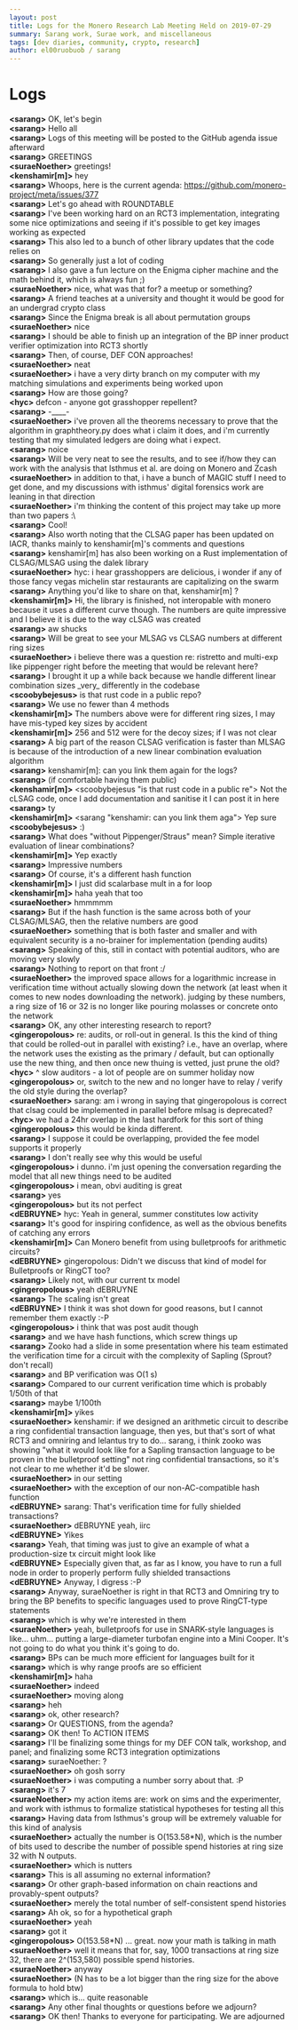 ```yaml
---
layout: post
title: Logs for the Monero Research Lab Meeting Held on 2019-07-29
summary: Sarang work, Surae work, and miscellaneous
tags: [dev diaries, community, crypto, research]
author: el00ruobuob / sarang
---
```


# Logs  

**\<sarang>** OK, let's begin  
**\<sarang>** Hello all  
**\<sarang>** Logs of this meeting will be posted to the GitHub agenda issue afterward  
**\<sarang>** GREETINGS  
**\<suraeNoether>** greetings!  
**\<kenshamir[m]>** hey  
**\<sarang>** Whoops, here is the current agenda: https://github.com/monero-project/meta/issues/377  
**\<sarang>** Let's go ahead with ROUNDTABLE  
**\<sarang>** I've been working hard on an RCT3 implementation, integrating some nice optimizations and seeing if it's possible to get key images working as expected  
**\<sarang>** This also led to a bunch of other library updates that the code relies on  
**\<sarang>** So generally just a lot of coding  
**\<sarang>** I also gave a fun lecture on the Enigma cipher machine and the math behind it, which is always fun ;)  
**\<suraeNoether>** nice, what was that for? a meetup or something?  
**\<sarang>** A friend teaches at a university and thought it would be good for an undergrad crypto class  
**\<sarang>** Since the Enigma break is all about permutation groups  
**\<suraeNoether>** nice  
**\<sarang>** I should be able to finish up an integration of the BP inner product verifier optimization into RCT3 shortly  
**\<sarang>** Then, of course, DEF CON approaches!  
**\<suraeNoether>** neat  
**\<suraeNoether>** i have a very dirty branch on my computer with my matching simulations and experiments being worked upon  
**\<sarang>** How are those going?  
**\<hyc>** defcon - anyone got grasshopper repellent?  
**\<sarang>** -\_\_\_\_-  
**\<suraeNoether>** i've proven all the theorems necessary to prove that the algorithm in graphtheory.py does what i claim it does, and i'm currently testing that my simulated ledgers are doing what i expect.  
**\<sarang>** noice  
**\<sarang>** Will be very neat to see the results, and to see if/how they can work with the analysis that Isthmus et al. are doing on Monero and Zcash  
**\<suraeNoether>** in addition to that, i have a bunch of MAGIC stuff I need to get done, and my discussions with isthmus' digital forensics work are leaning in that direction  
**\<suraeNoether>** i'm thinking the content of this project may take up more than two papers :\\  
**\<sarang>** Cool!  
**\<sarang>** Also worth noting that the CLSAG paper has been updated on IACR, thanks mainly to kenshamir[m]'s comments and questions  
**\<sarang>** kenshamir[m] has also been working on a Rust implementation of CLSAG/MLSAG using the dalek library  
**\<suraeNoether>** hyc: i hear grasshoppers are delicious, i wonder if any of those fancy vegas michelin star restaurants are capitalizing on the swarm  
**\<sarang>** Anything you'd like to share on that, kenshamir[m] ?  
**\<kenshamir[m]>** Hi, the library is finished, not interopable with monero because it uses a different curve though. The numbers are quite impressive and I believe it is due to the way cLSAG was created  
**\<sarang>** aw shucks  
**\<sarang>** Will be great to see your MLSAG vs CLSAG numbers at different ring sizes  
**\<suraeNoether>** i believe there was a question re: ristretto and multi-exp like pippenger right before the meeting that would be relevant here?  
**\<sarang>** I brought it up a while back because we handle different linear combination sizes \_very\_ differently in the codebase  
**\<scoobybejesus>** is that rust code in a public repo?  
**\<sarang>** We use no fewer than 4 methods  
**\<kenshamir[m]>** The numbers above were for different ring sizes, I may have mis-typed key sizes by accident  
**\<kenshamir[m]>** 256 and 512 were for the decoy sizes; if I was not clear  
**\<sarang>** A big part of the reason CLSAG verification is faster than MLSAG is because of the introduction of a new linear combination evaluation algorithm  
**\<sarang>** kenshamir[m]: can you link them again for the logs?  
**\<sarang>** (if comfortable having them public)  
**\<kenshamir[m]>** \<scoobybejesus "is that rust code in a public re"> Not the cLSAG code, once I add documentation and sanitise it I can post it in here  
**\<sarang>** ty  
**\<kenshamir[m]>** \<sarang "kenshamir: can you link them aga"> Yep sure  
**\<scoobybejesus>** :)  
**\<sarang>** What does "without Pippenger/Straus" mean? Simple iterative evaluation of linear combinations?  
**\<kenshamir[m]>** Yep exactly  
**\<sarang>** Impressive numbers  
**\<sarang>** Of course, it's a different hash function  
**\<kenshamir[m]>** I just did scalarbase mult in a for loop  
**\<kenshamir[m]>** haha yeah that too  
**\<suraeNoether>** hmmmmm  
**\<sarang>** But if the hash function is the same across both of your CLSAG/MLSAG, then the relative numbers are good  
**\<suraeNoether>** something that is both faster and smaller and with equivalent security is a no-brainer for implementation (pending audits)  
**\<sarang>** Speaking of this, still in contact with potential auditors, who are moving very slowly  
**\<sarang>** Nothing to report on that front :/  
**\<suraeNoether>** the improved space allows for a logarithmic increase in verification time without actually slowing down the network (at least when it comes to new nodes downloading the network). judging by these numbers, a ring size of 16 or 32 is no longer like pouring molasses or concrete onto the network  
**\<sarang>** OK, any other interesting research to report?  
**\<gingeropolous>** re: audits, or roll-out in general. Is this the kind of thing that could be rolled-out in parallel with existing? i.e., have an overlap, where the network uses the existing as the primary / default, but can optionally use the new thing, and then once new thuing is vetted, just prune the old?  
**\<hyc>** ^ slow auditors - a lot of people are on summer holiday now  
**\<gingeropolous>** or, switch to the new and no longer have to relay / verify the old style during the overlap?  
**\<suraeNoether>** sarang: am i wrong in saying that gingeropolous is correct that clsag could be implemented in parallel before mlsag is deprecated?  
**\<hyc>** we had a 24hr overlap in the last hardfork for this sort of thing  
**\<gingeropolous>** this would be kinda different.  
**\<sarang>** I suppose it could be overlapping, provided the fee model supports it properly  
**\<sarang>** I don't really see why this would be useful  
**\<gingeropolous>** i dunno. i'm just opening the conversation regarding the model that all new things need to be audited  
**\<gingeropolous>** i mean, obvi auditing is great  
**\<sarang>** yes  
**\<gingeropolous>** but its not perfect  
**\<dEBRUYNE>** hyc: Yeah in general, summer constitutes low activity  
**\<sarang>** It's good for inspiring confidence, as well as the obvious benefits of catching any errors  
**\<kenshamir[m]>** Can Monero benefit from using bulletproofs for arithmetic circuits?  
**\<dEBRUYNE>** gingeropolous: Didn't we discuss that kind of model for Bulletproofs or RingCT too?  
**\<sarang>** Likely not, with our current tx model  
**\<gingeropolous>** yeah dEBRUYNE  
**\<sarang>** The scaling isn't great  
**\<dEBRUYNE>** I think it was shot down for good reasons, but I cannot remember them exactly :-P  
**\<gingeropolous>** i think that was post audit though  
**\<sarang>** and we have hash functions, which screw things up  
**\<sarang>** Zooko had a slide in some presentation where his team estimated the verification time for a circuit with the complexity of Sapling (Sprout? don't recall)  
**\<sarang>** and BP verification was O(1 s)  
**\<sarang>** Compared to our current verification time which is probably 1/50th of that  
**\<sarang>** maybe 1/100th  
**\<kenshamir[m]>** yikes  
**\<suraeNoether>** kenshamir: if we designed an arithmetic circuit to describe a ring confidential transaction language, then yes, but that's sort of what RCT3 and omniring and lelantus try to do... sarang, i think zooko was showing "what it would look like for a Sapling transaction language to be proven in the bulletproof setting" not ring confidential transactions, so it's not clear to me whether it'd be slower.  
**\<suraeNoether>** in our setting  
**\<suraeNoether>** with the exception of our non-AC-compatible hash function  
**\<dEBRUYNE>** sarang: That's verification time for fully shielded transactions?  
**\<suraeNoether>** dEBRUYNE yeah, iirc  
**\<dEBRUYNE>** Yikes  
**\<sarang>** Yeah, that timing was just to give an example of what a production-size tx circuit might look like  
**\<dEBRUYNE>** Especially given that, as far as I know, you have to run a full node in order to properly perform fully shielded transactions  
**\<dEBRUYNE>** Anyway, I digress :-P  
**\<sarang>** Anyway, suraeNoether is right in that RCT3 and Omniring try to bring the BP benefits to specific languages used to prove RingCT-type statements  
**\<sarang>** which is why we're interested in them  
**\<suraeNoether>** yeah, bulletproofs for use in SNARK-style languages is like... uhm... putting a large-diameter turbofan engine into a Mini Cooper. It's not going to do what you think it's going to do.  
**\<sarang>** BPs can be much more efficient for languages built for it  
**\<sarang>** which is why range proofs are so efficient  
**\<kenshamir[m]>** haha  
**\<suraeNoether>** indeed  
**\<suraeNoether>** moving along  
**\<sarang>** heh  
**\<sarang>** ok, other research?  
**\<sarang>** Or QUESTIONS, from the agenda?  
**\<sarang>** OK then! To ACTION ITEMS  
**\<sarang>** I'll be finalizing some things for my DEF CON talk, workshop, and panel; and finalizing some RCT3 integration optimizations  
**\<sarang>** suraeNoether: ?  
**\<suraeNoether>** oh gosh sorry  
**\<suraeNoether>** i was computing a number sorry about that. :P  
**\<sarang>** it's 7  
**\<suraeNoether>** my action items are: work on sims and the experimenter, and work with isthmus to formalize statistical hypotheses for testing all this  
**\<sarang>** Having data from Isthmus's group will be extremely valuable for this kind of analysis  
**\<suraeNoether>** actually the number is O(153.58\*N), which is the number of bits used to describe the number of possible spend histories at ring size 32 with N outputs.  
**\<suraeNoether>** which is nutters  
**\<sarang>** This is all assuming no external information?  
**\<sarang>** Or other graph-based information on chain reactions and provably-spent outputs?  
**\<suraeNoether>** merely the total number of self-consistent spend histories  
**\<sarang>** Ah ok, so for a hypothetical graph  
**\<suraeNoether>** yeah  
**\<sarang>** got it  
**\<gingeropolous>**  O(153.58\*N) ... great. now your math is talking in math  
**\<suraeNoether>** well it means that for, say, 1000 transactions at ring size 32, there are 2^(153,580) possible spend histories.  
**\<suraeNoether>** anyway  
**\<suraeNoether>** (N has to be a lot bigger than the ring size for the above formula to hold btw)  
**\<sarang>** which is... quite reasonable  
**\<sarang>** Any other final thoughts or questions before we adjourn?  
**\<sarang>** OK then! Thanks to everyone for participating. We are adjourned  
